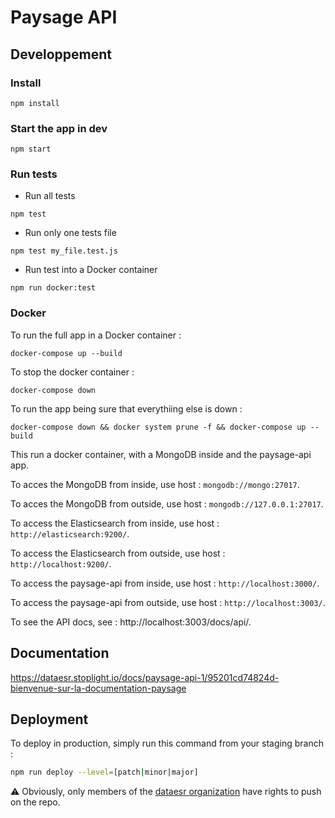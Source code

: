 # Paysage API

## Developpement

### Install

`npm install`

### Start the app in dev

`npm start`

### Run tests

- Run all tests

`npm test`

- Run only one tests file

`npm test my_file.test.js`

- Run test into a Docker container

`npm run docker:test`

### Docker

To run the full app in a Docker container :

`docker-compose up --build`

To stop the docker container :

`docker-compose down`

To run the app being sure that everythiing else is down :

`docker-compose down && docker system prune -f && docker-compose up --build`

This run a docker container, with a MongoDB inside and the paysage-api app.

To acces the MongoDB from inside, use host : `mongodb://mongo:27017`.

To acces the MongoDB from outside, use host : `mongodb://127.0.0.1:27017`.

To access the Elasticsearch from inside, use host : `http://elasticsearch:9200/`.

To access the Elasticsearch from outside, use host : `http://localhost:9200/`.

To access the paysage-api from inside, use host : `http://localhost:3000/`.

To access the paysage-api from outside, use host : `http://localhost:3003/`.

To see the API docs, see : http://localhost:3003/docs/api/.

## Documentation

https://dataesr.stoplight.io/docs/paysage-api-1/95201cd74824d-bienvenue-sur-la-documentation-paysage

## Deployment

To deploy in production, simply run this command from your staging branch :

```sh
npm run deploy --level=[patch|minor|major]
```

:warning: Obviously, only members of the [dataesr organization](https://github.com/dataesr/) have rights to push on the repo.

